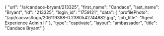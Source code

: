 {
    "url": "\/a\/candace-bryant\/213325",
    "first_name": "Candace",
    "last_name": "Bryant",
    "id": "213325",
    "login_id": "1759121",
    "data": {
        "profilePhoto": "\/api\/canvas\/logo\/206119388-0.2380542744882.jpg",
        "job_title": "Agent Experience Admin II"
    },
    "type": "captivate",
    "layout": "ambassador",
    "title": "Candace Bryant"
}